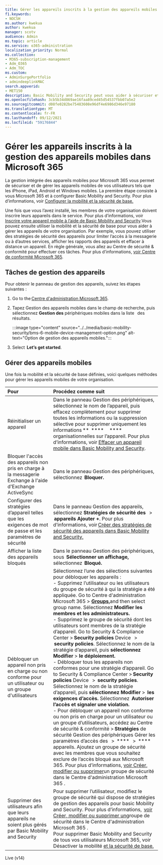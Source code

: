 ```yaml
---
title: Gérer les appareils inscrits à la gestion des appareils mobiles dans Microsoft 365
f1.keywords:
- NOCSH
ms.author: kwekua
author: kwekua
manager: scotv
audience: Admin
ms.topic: article
ms.service: o365-administration
localization_priority: Normal
ms.collection:
- M365-subscription-management
- Adm_O365
- Adm_TOC
ms.custom:
- AdminSurgePortfolio
- admindeeplinkMAC
search.appverid:
- MET150
description: Basic Mobility and Security peut vous aider à sécuriser et gérer les appareils mobiles de votre organisation.
ms.openlocfilehash: 3cb5b34d869ae16faa89ced45d54537fbb07a5e2
ms.sourcegitcommit: d08fe0282be75483608e96df4e6986d346e97180
ms.translationtype: MT
ms.contentlocale: fr-FR
ms.lasthandoff: 09/12/2021
ms.locfileid: "59176844"
---
```

# <a name="manage-devices-enrolled-in-mobile-device-management-in-microsoft-365"></a>Gérer les appareils inscrits à la gestion des appareils mobiles dans Microsoft 365

La gestion intégrée des appareils mobiles pour Microsoft 365 vous permet de sécuriser et de gérer les appareils mobiles de vos utilisateurs tels que les iPhone, iPad, Android et Windows mobiles. La première étape consiste à vous Microsoft 365 et à configurer Basic Mobility and Security. Pour plus d’informations, voir [Configurer la mobilité et la sécurité de base.](set-up.md)

Une fois que vous l’avez installé, les membres de votre organisation doivent inscrire leurs appareils dans le service. Pour plus d’informations, voir [Inscrire votre appareil mobile à l’aide de Basic Mobility and Security](enroll-your-mobile-device.md).Vous pouvez ensuite utiliser la mobilité et la sécurité de base pour vous aider à gérer les appareils de votre organisation. Par exemple, vous pouvez utiliser des stratégies de sécurité des appareils pour limiter l’accès à la messagerie ou à d’autres services, afficher les rapports des appareils et effacer à distance un appareil. En règle générale, vous allez au Centre de sécurité & conformité pour effectuer ces tâches. Pour plus d’informations, [voir Centre de conformité Microsoft 365](../../compliance/microsoft-365-compliance-center.md).

## <a name="device-management-tasks"></a>Tâches de gestion des appareils

Pour obtenir le panneau de gestion des appareils, suivez les étapes suivantes :

1. Go to the [Centre d'administration Microsoft 365](../../admin/admin-overview/about-the-admin-center.md).

2. Tapez Gestion des appareils mobiles dans le champ de recherche, puis sélectionnez **Gestion des** périphériques mobiles dans la liste   des résultats.

    :::image type="content" source="../../media/basic-mobility-security/bms-6-mobile-device-management-option.png" alt-text="Option de gestion des appareils mobiles.":::

3. Select  **Let’s get started**.

## <a name="manage-mobile-devices"></a>Gérer des appareils mobiles

Une fois la mobilité et la sécurité de base définies, voici quelques méthodes pour gérer les appareils mobiles de votre organisation.

|**Pour**|**Procédez comme suit**|
|:----------------|:------------------------------------------------------------------------------|
|Réinitialiser un appareil |Dans le panneau Gestion des périphériques, sélectionnez le nom de l’appareil, puis effacez complètement pour supprimer toutes les informations ou la suppression sélective pour supprimer uniquement les informations **  ****     ****   organisationnelles sur l’appareil. Pour plus d’informations, voir [Effacer un appareil mobile dans Basic Mobility and Security](wipe-mobile-device.md).|
|Bloquer l'accès des appareils non pris en charge à la messagerie Exchange à l'aide d'Exchange ActiveSync |Dans le panneau Gestion des périphériques, sélectionnez  **Bloquer.** |
|Configurer des stratégies d’appareil telles que les exigences de mot de passe et les paramètres de sécurité |Dans le panneau Gestion des appareils, sélectionnez **Stratégies de sécurité des**   >  **appareils Ajouter +**. Pour plus d’informations, voir [Créer des stratégies de sécurité des appareils dans Basic Mobility and Security.](create-device-security-policies.md)|
|Afficher la liste des appareils bloqués  |Dans le panneau Gestion des périphériques, sous  **Sélectionner un affichage,**   sélectionnez  **Bloqué.** |
|Débloquer un appareil non pris en charge ou non conforme pour un utilisateur ou un groupe d'utilisateurs  |Sélectionnez l’une des sélections suivantes pour débloquer les appareils :<br/>- Supprimez l’utilisateur ou les utilisateurs du groupe de sécurité à qui la stratégie a été appliquée. Go to Centre d'administration Microsoft 365 > <a href="https://go.microsoft.com/fwlink/p/?linkid=2052855" target="_blank">**Groups,**</a>and then select group name. Sélectionnez **Modifier les membres et les administrateurs.**<br/>- Supprimez le groupe de sécurité dont les utilisateurs sont membres de la stratégie d’appareil. Go to Security & Compliance Center > **Security policies** Device   >  **security policies**. Sélectionnez le nom de la stratégie d’appareil, puis **sélectionnez Modifier**  >  **le déploiement.**<br/>- Débloquer tous les appareils non conformes pour une stratégie d’appareil. Go to Security & Compliance Center > **Security policies** Device   >  **security policies**. Sélectionnez le nom de la stratégie d’appareil, puis **sélectionnez Modifier**  >  **les exigences d’accès.** Sélectionnez  **Autoriser l’accès et signaler une violation.**<br/>- Pour débloquer un appareil non conforme ou non pris en charge pour un utilisateur ou un groupe d’utilisateurs, accédez au Centre de sécurité & conformité > **Stratégies** de sécurité Gestion des périphériques Gérer les paramètres d’accès des   >  ****   >  **** appareils. Ajoutez un groupe de sécurité avec les membres que vous souhaitez exclure de l’accès bloqué aux Microsoft 365. Pour plus d’informations, [voir Créer, modifier ou supprimer](../../admin/email/create-edit-or-delete-a-security-group.md)un groupe de sécurité dans le Centre d'administration Microsoft 365 .|
|Supprimer des utilisateurs afin que leurs appareils ne soient plus gérés par Basic Mobility and Security |Pour supprimer l’utilisateur, modifiez le groupe de sécurité qui dispose de stratégies de gestion des appareils pour basic Mobility and Security. Pour plus d’informations,  [voir Créer, modifier ou supprimer un](../../admin/email/create-edit-or-delete-a-security-group.md)groupe de sécurité dans le Centre d'administration Microsoft 365 .<br/>Pour supprimer Basic Mobility and Security de tous vos utilisateurs Microsoft 365, voir Désactiver la mobilité [et la sécurité de base.](turn-off.md)|

Live (v14)